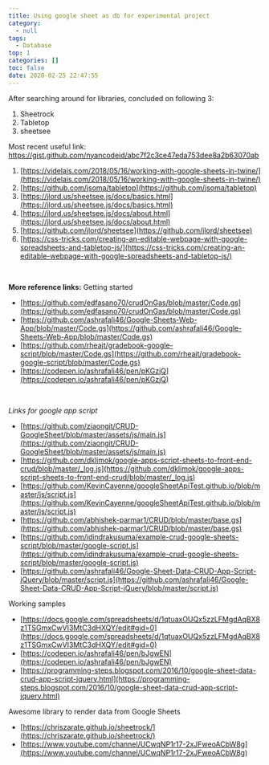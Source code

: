 ```yaml
---
title: Using google sheet as db for experimental project
category:
  - null
tags:
  - Database
top: 1
categories: []
toc: false
date: 2020-02-25 22:47:55
---
```


After searching around for libraries, concluded on following 3:
1. Sheetrock
2. Tabletop
3. sheetsee

Most recent useful link:
https://gist.github.com/nyancodeid/abc7f2c3ce47eda753dee8a2b63070ab
<br>



1. [https://videlais.com/2018/05/16/working-with-google-sheets-in-twine/](https://videlais.com/2018/05/16/working-with-google-sheets-in-twine/)
2. [https://github.com/jsoma/tabletop](https://github.com/jsoma/tabletop)
3. [https://jlord.us/sheetsee.js/docs/basics.html](https://jlord.us/sheetsee.js/docs/basics.html)
4. [https://jlord.us/sheetsee.js/docs/about.html](https://jlord.us/sheetsee.js/docs/about.html)
5. [https://github.com/jlord/sheetsee](https://github.com/jlord/sheetsee)
6. [https://css-tricks.com/creating-an-editable-webpage-with-google-spreadsheets-and-tabletop-js/](https://css-tricks.com/creating-an-editable-webpage-with-google-spreadsheets-and-tabletop-js/)
<br>

**More reference links:**
Getting started
- [https://github.com/edfasano70/crudOnGas/blob/master/Code.gs](https://github.com/edfasano70/crudOnGas/blob/master/Code.gs)
- [https://github.com/ashrafali46/Google-Sheets-Web-App/blob/master/Code.gs](https://github.com/ashrafali46/Google-Sheets-Web-App/blob/master/Code.gs)
- [https://github.com/rheajt/gradebook-google-script/blob/master/Code.gs](https://github.com/rheajt/gradebook-google-script/blob/master/Code.gs)
- [https://codepen.io/ashrafali46/pen/pKGzjQ](https://codepen.io/ashrafali46/pen/pKGzjQ)
<br>

*Links for google app script* 
- [https://github.com/ziaongit/CRUD-GoogleSheet/blob/master/assets/js/main.js](https://github.com/ziaongit/CRUD-GoogleSheet/blob/master/assets/js/main.js)
- [https://github.com/dklimok/google-apps-script-sheets-to-front-end-crud/blob/master/_log.js](https://github.com/dklimok/google-apps-script-sheets-to-front-end-crud/blob/master/_log.js)
- [https://github.com/KevinCayenne/googleSheetApiTest.github.io/blob/master/js/script.js](https://github.com/KevinCayenne/googleSheetApiTest.github.io/blob/master/js/script.js)
- [https://github.com/abhishek-parmar1/CRUD/blob/master/base.gs](https://github.com/abhishek-parmar1/CRUD/blob/master/base.gs)
- [https://github.com/idindrakusuma/example-crud-google-sheets-script/blob/master/google-script.js](https://github.com/idindrakusuma/example-crud-google-sheets-script/blob/master/google-script.js)
- [https://github.com/ashrafali46/Google-Sheet-Data-CRUD-App-Script-jQuery/blob/master/script.js](https://github.com/ashrafali46/Google-Sheet-Data-CRUD-App-Script-jQuery/blob/master/script.js)


Working samples
- [https://docs.google.com/spreadsheets/d/1qtuaxOUQx5zzLFMgdAqBX8z1TSGmxCwVI3MtC3dHXQY/edit#gid=0](https://docs.google.com/spreadsheets/d/1qtuaxOUQx5zzLFMgdAqBX8z1TSGmxCwVI3MtC3dHXQY/edit#gid=0)
- [https://codepen.io/ashrafali46/pen/bJgwEN](https://codepen.io/ashrafali46/pen/bJgwEN)
- [https://programming-steps.blogspot.com/2016/10/google-sheet-data-crud-app-script-jquery.html](https://programming-steps.blogspot.com/2016/10/google-sheet-data-crud-app-script-jquery.html)

Awesome library to render data from Google Sheets
- [https://chriszarate.github.io/sheetrock/](https://chriszarate.github.io/sheetrock/)
- [https://www.youtube.com/channel/UCwqNP1r17-2xJFweoACbW8g](https://www.youtube.com/channel/UCwqNP1r17-2xJFweoACbW8g)